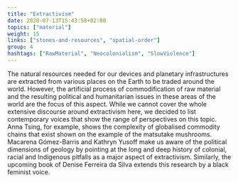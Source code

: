 ```yaml
---
title: "Extractivism"
date: 2020-07-13T15:43:58+02:00
topics: ["material"]
weight: 15
links: ["stones-and-resources", "spatial-order"]
group: 4
hashtags: ["RawMaterial", "Neocolonialism", "SlowViolence"]
---
```


The natural resources needed for our devices and planetary infrastructures are extracted from various places on the Earth to be traded around the world. However, the artificial process of commodification of raw material and the resulting political and humanitarian issues in these areas of the world are the focus of this aspect. While we cannot cover the whole extensive discourse around extractivism here, we decided to list contemporary voices that show the range of perspectives on this topic. Anna Tsing, for example, shows the complexity of globalised commodity chains that exist shown on the example of the matsutake mushrooms. Macarena Gómez-Barris and Kathryn Yusoff make us aware of the political dimensions of geology by pointing at the long and deep history of colonial, racial and Indigenous pitfalls as a major aspect of extractivism. Similarly, the upcoming book of Denise Ferreira da Silva extends this research by a black feminist voice.